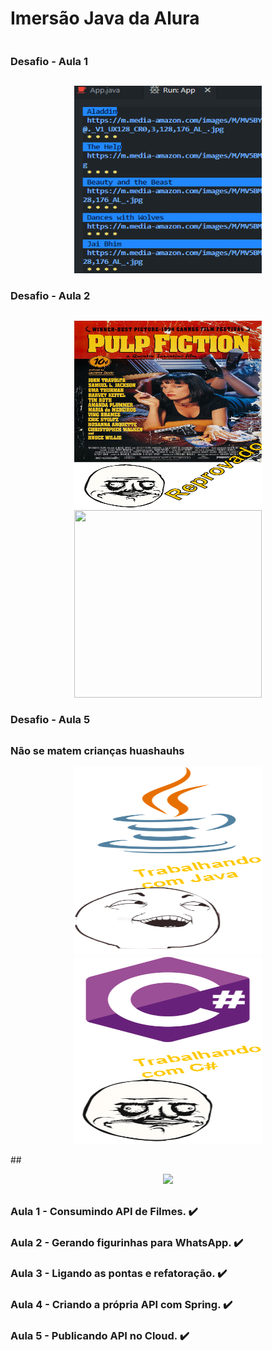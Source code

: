 
<h1 style="display: inline-block;" align="center">Imersão Java da Alura</h1>

### Desafio - Aula 1
##
<p align="center">
<img width="300" height="300" src="https://github.com/LucasCosta0011/Imersao-Java-Stickers-Alura/blob/main/codigo-refatorado/AluraStickers/saida/desafio-terminal.png">
</p>

### Desafio - Aula 2
##
<p align="center">
<img width="300" height="300" src="https://github.com/LucasCosta0011/Imersao-Java-Stickers-Alura/blob/main/codigo-refatorado/AluraStickers/saida/Pulp%20Fiction.png">
<img width="300" height="300" src="https://github.com/LucasCosta0011/Imersao-Java-Stickers-Alura/blob/main/codigo-refatorado/AluraStickers/saida/The%20Dark%20Knight.png">
</p>

### Desafio - Aula 5
##
### Não se matem crianças huashauhs
<p align="center">
<img width="300" height="300" src="https://github.com/LucasCosta0011/Imersao-Java-Stickers-Alura/blob/main/codigo-refatorado/AluraStickers/saida/Java.png">
<img width="300" height="300" src="https://github.com/LucasCosta0011/Imersao-Java-Stickers-Alura/blob/main/codigo-refatorado/AluraStickers/saida/C%23.png">
</p>
##

<p align="center">
<img src="http://img.shields.io/static/v1?label=STATUS&message=EM%20DESENVOLVIMENTO&color=GREEN&style=for-the-badge">
</p>


##
### Aula 1 - Consumindo API de Filmes. ✔️
### Aula 2 - Gerando figurinhas para WhatsApp. ✔️
### Aula 3 - Ligando as pontas e refatoração. ✔️
### Aula 4 - Criando a própria API com Spring. ✔️
### Aula 5 - Publicando API no Cloud. ✔️
##
